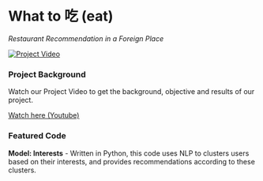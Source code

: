 # What to 吃 (eat)
*Restaurant Recommendation in a Foreign Place*

[![Project Video](https://i.ibb.co/B42SPLV/Slide1.jpg)](https://youtu.be/g76EzaE5uwc)

### Project Background
Watch our Project Video to get the background, objective and results of our project.

[Watch here (Youtube)](https://youtu.be/g76EzaE5uwc)

### Featured Code
**Model: Interests** - Written in Python, this code uses NLP to clusters users based on their interests, and provides recommendations according to these clusters.
